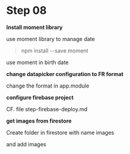 # Step 08

**Install moment library**

use moment library to manage date

>npm install --save moment

use moment in birth date

**change datapicker configuration to FR format**

change the format in app.module

**configure firebase project**

CF. file step-firebase-deploy.md

**get images from firestore**

Create folder in firestore with name images

and add images
